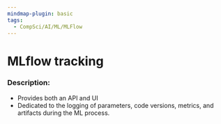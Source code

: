 ```yaml
---
mindmap-plugin: basic
tags:
  - CompSci/AI/ML/MLFlow
---
```

# MLflow tracking
### Description:
- Provides both an API and UI 
- Dedicated to the logging of parameters, code versions, metrics, and artifacts during the ML process. 
